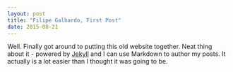 ```yaml
---
layout: post
title: "Filipe Galhardo, First Post"
date: 2015-08-21
---
```


Well. Finally got around to putting this old website together. 
Neat thing about it - powered by [Jekyll](http://jekyllrb.com) and I can use Markdown to author my posts. 
It actually is a lot easier than I thought it was going to be.
